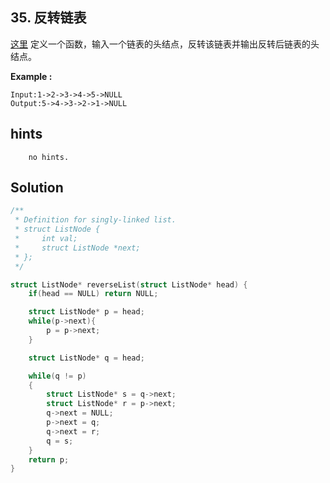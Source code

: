 ## 35. 反转链表
[这里](https://www.acwing.com/problem/content/33/)
定义一个函数，输入一个链表的头结点，反转该链表并输出反转后链表的头结点。

**Example :**
```
Input:1->2->3->4->5->NULL
Output:5->4->3->2->1->NULL
```

## hints
```
    no hints.
```

## Solution
``` c
/**
 * Definition for singly-linked list.
 * struct ListNode {
 *     int val;
 *     struct ListNode *next;
 * };
 */

struct ListNode* reverseList(struct ListNode* head) {
    if(head == NULL) return NULL;

    struct ListNode* p = head;
    while(p->next){
        p = p->next;
    }

    struct ListNode* q = head;

    while(q != p)
    {
        struct ListNode* s = q->next;
        struct ListNode* r = p->next;
        q->next = NULL;
        p->next = q;
        q->next = r;
        q = s;
    }
    return p;
}
```